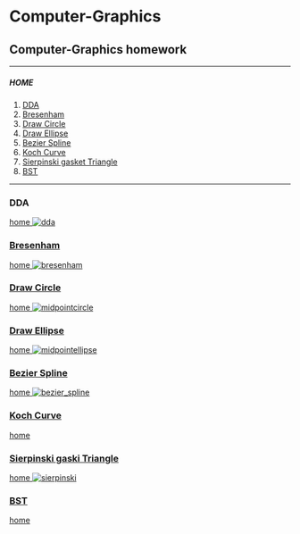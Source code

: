 # Computer-Graphics
## Computer-Graphics homework
- - -
<h5 id="home">HOME</h5>

1. [DDA](#dda)
2. [Bresenham](#bresenham)
3. [Draw Circle](#draw-circle)
4. [Draw Ellipse](#draw-ellipse)
5. [Bezier Spline](#bezier-spline)
6. [Koch Curve](#koch-curve)
7. [Sierpinski gasket Triangle](#sierpinski-gaski-triangle)
8. [BST](#bst)
---
### DDA
<a href="#home">home</href>
![dda](https://github.com/Haeo/Computer-Graphics/assets/77920991/9a1f8bc3-c28c-4f2c-be30-54f44e632995)

### Bresenham
<a href="#home">home</href>
![bresenham](https://github.com/Haeo/Computer-Graphics/assets/77920991/328fac34-e6d1-44c2-b8c4-e3fca4f5bf7c)

### Draw Circle
<a href="#home">home</href>
![midpointcircle](https://github.com/Haeo/Computer-Graphics/assets/77920991/9611086f-db38-49e8-a214-13c73c967fc6)

### Draw Ellipse
<a href="#home">home</href>
![midpointellipse](https://github.com/Haeo/Computer-Graphics/assets/77920991/5cbdae0a-d158-4920-8ba3-c863bf712760)

### Bezier Spline
<a href="#home">home</href>
![bezier_spline](https://github.com/Haeo/Computer-Graphics/assets/77920991/90ddf2cf-3f93-471a-98de-4e2de255ce62)

### Koch Curve
<a href="#home">home</href>


### Sierpinski gaski Triangle
<a href="#home">home</href>
![sierpinski](https://github.com/Haeo/Computer-Graphics/assets/77920991/5d70ab29-6f31-476b-b25e-67192b2a0ff4)

### BST
<a href="#home">home</href>
